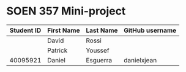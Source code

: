 # SOEN 357 Mini-project

| Student ID | First Name | Last Name | GitHub username            |
| ---        | ---        | ---       | ---                        |
|    | David	  | Rossi	  |  |
|    | Patrick	  | Youssef  |  |
| 40095921   | Daniel    | Esguerra    |danielxjean    |

